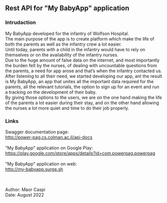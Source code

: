 ## Rest API for "My BabyApp" application
### Intrudaction
My BabyApp developed for the infantry of Wolfson Hospital.<br/>
The main purpose of the app is to create platform which make the life of both the parents as well as the infantry crew a lot easier.<br/>
Until today, parents with a child in the infantry would have to rely on themselves or on the availability of the infantry nurses.<br/>
Due to the huge amount of false data on the internet, and most importantly the burden felt by the nurses, of dealing with uncountable questions from the parents, a need for app arose and that’s when the infantry contacted us.<br/>
After listening to all their need, we started developing our app, ant the result is My BabyApp, an app that unites all the important data required for the parents, all the relevant tutorials, the option to sign up for an event and run a tracking on the development of their baby.<br/>
By giving those options to the users, we are on the one hand making the life of the parents a lot easier during their stay, and on the other hand allowing the nurses a lot more quiet and time to do their job properly.<br/>

### Links
Swagger documentation page:<br/>
http://power-pag.cs.colman.ac.il/api-docs<br/><br/>
"My BabyApp" application on Google Play:<br/>
https://play.google.com/store/apps/details?id=com.powerpag.powerpag<br/><br/>
"My BabyApp" application on web:<br/>
http://my-babyapp.surge.sh<br/><br/><br/>

Author: Maor Caspi<br/>
Date: August 2022
